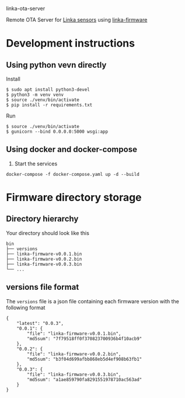 linka-ota-server

Remote OTA Server for [Linka sensors](https://github.com/melizeche/AireLibre/) using [linka-firmware](https://github.com/garyservin/linka-firmware)

# Development instructions
## Using python vevn directly
Install
```
$ sudo apt install python3-devel
$ python3 -m venv venv
$ source ./venv/bin/activate
$ pip install -r requirements.txt
```

Run
```
$ source ./venv/bin/activate
$ gunicorn --bind 0.0.0.0:5000 wsgi:app
```

## Using docker and docker-compose
1. Start the services
```
docker-compose -f docker-compose.yaml up -d --build
```

# Firmware directory storage
## Directory hierarchy
Your directory should look like this
```
bin
├── versions
├── linka-firmware-v0.0.1.bin
├── linka-firmware-v0.0.2.bin
├── linka-firmware-v0.0.3.bin
└── ...
```
## versions file format
The `versions` file is a json file containing each firmware version with the following format
```
{
    "latest": "0.0.3",
    "0.0.1": {
        "file": "linka-firmware-v0.0.1.bin",
        "md5sum": "7f79518ff0f370823700936b4f10acb9"
    },
    "0.0.2": {
        "file": "linka-firmware-v0.0.2.bin",
        "md5sum": "b3f04d699afbb868eb5d4ef908b63fb1"
    },
    "0.0.3": {
        "file": "linka-firmware-v0.0.3.bin",
        "md5sum": "a1ae859790fa8291551978710ac563ad"
    }
}
```
